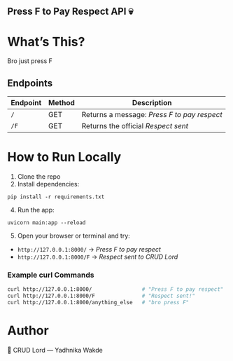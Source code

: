 ## Press F to Pay Respect API 💀

# What’s This?
Bro just press F

## Endpoints

| Endpoint | Method | Description                              |
| -------- | ------ | -------------------------------------  |
| `/`      | GET    | Returns a message: *Press F to pay respect* |
| `/F`     | GET    | Returns the official *Respect sent*  |


# How to Run Locally
1. Clone the repo
2. Install dependencies:
```
pip install -r requirements.txt
```
4. Run the app:
```
uvicorn main:app --reload
```
5. Open your browser or terminal and try:

- `http://127.0.0.1:8000/` → *Press F to pay respect*  
- `http://127.0.0.1:8000/F` → *Respect sent to CRUD Lord*

### Example curl Commands

```bash
curl http://127.0.0.1:8000/                # "Press F to pay respect"
curl http://127.0.0.1:8000/F               # "Respect sent!"
curl http://127.0.0.1:8000/anything_else   # "bro press F"
```

# Author
👑 CRUD Lord — Yadhnika Wakde
